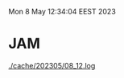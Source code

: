 Mon  8 May 12:34:04 EEST 2023
# JAM
<a href='./cache/202305/08_12.log'>./cache/202305/08_12.log</a>
